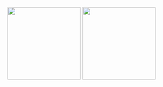 
<img src="https://github-readme-stats.vercel.app/api?username=BoykoPetevBoev&count_private=true&show_icons=true" height="170px">
<img src="https://github-readme-stats.vercel.app/api/top-langs/?username=BoykoPetevBoev&layout=compact" height="170px">
